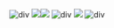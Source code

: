 ![div](https://imgur.com/1DkWxCT.png)
![](https://imgur.com/mEyXwc4.png)![](https://imgur.com/onTCKst.png)
![div](https://imgur.com/u7ljL0p.png)
![](https://komarev.com/ghpvc/?username=pristineprowler&color=2B2944&label=♎︎)
![div](https://imgur.com/AcCNnld.png)
